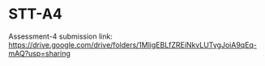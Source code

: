 # STT-A4

Assessment-4 submission link: https://drive.google.com/drive/folders/1MligEBLfZREiNkvLUTygJoiA9qEq-mAQ?usp=sharing

